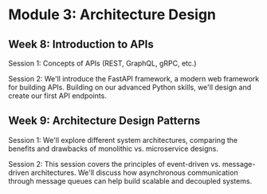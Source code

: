 # Module 3: Architecture Design

## Week 8: Introduction to APIs

Session 1: Concepts of APIs (REST, GraphQL, gRPC, etc.)

Session 2: We'll introduce the FastAPI framework, a modern web framework for building APIs. Building on our advanced Python skills, we'll design and create our first API endpoints.


## Week 9: Architecture Design Patterns

Session 1: We'll explore different system architectures, comparing the benefits and drawbacks of monolithic vs. microservice designs.

Session 2: This session covers the principles of event-driven vs. message-driven architectures. We'll discuss how asynchronous communication through message queues can help build scalable and decoupled systems.
